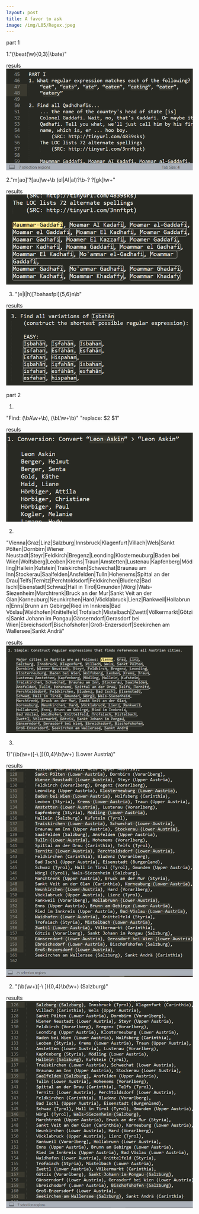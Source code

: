 ```yaml
---
layout: post
title: A favor to ask
image: /img/L05/Regex.jpeg
---
```


part 1

1."(\beat(\w){0,3}|\bate)"

resuls
![1.1](/img/L05/05a.png)

2."m[ao]'?[au]\w+\b (el|AI|al)?\b-? ?[gk]\w+"

results
![1.2](/img/L05/05b.png)

3. "(e|i|h)[?bahasfpi]{5,6}n\b"

results
![1.3](/img/L05/05c.png)

part 2

1. 
"Find: (\bA\w+\b), (\bL\w+\b)"
"replace: $2 $1"

resuls
![2.1](/img/L05/05d.png)

2.
"Vienna|Graz|Linz|Salzburg|Innsbruck|Klagenfurt|Villach|Wels|Sankt Pölten|Dornbirn|Wiener Neustadt|Steyr|Feldkirch|Bregenz|Leonding|Klosterneuburg|Baden bei Wien|Wolfsberg|Leoben|Krems|Traun|Amstetten|Lustenau|Kapfenberg|Mödling|Hallein|Kufstein|Traiskirchen|Schwechat|Braunau am Inn|Stockerau|Saalfelden|Ansfelden|Tulln|Hohenems|Spittal an der Drau|Telfs|Ternitz|Perchtoldsdorf|Feldkirchen|Bludenz|Bad Ischl|Eisenstadt|Schwaz|Hall in Tirol|Gmunden|Wörgl|Wals-Siezenheim|Marchtrenk|Bruck an der Mur|Sankt Veit an der Glan|Korneuburg|Neunkirchen|Hard|Vöcklabruck|Lienz|Rankweil|Hollabrunn|Enns|Brunn am Gebirge|Ried im Innkreis|Bad Vöslau|Waidhofen|Knittelfeld|Trofaiach|Mistelbach|Zwettl|Völkermarkt|Götzis|Sankt Johann im Pongau|Gänserndorf|Gerasdorf bei Wien|Ebreichsdorf|Bischofshofen|Groß-Enzersdorf|Seekirchen am Wallersee|Sankt Andrä"

results
![2.2](/img/L05/05e.png)

3.

1)"(\b(\w+)[-\ ]){0,4}\b(\w+) \(Lower Austria\)"

results
![3.3.1](/img/L05/05f1.png)

2) "(\b(\w+)[-\ ]){0,4}\b(\w+) \(Salzburg\)"

results
![3.3.2](/img/L05/05f2.png)
